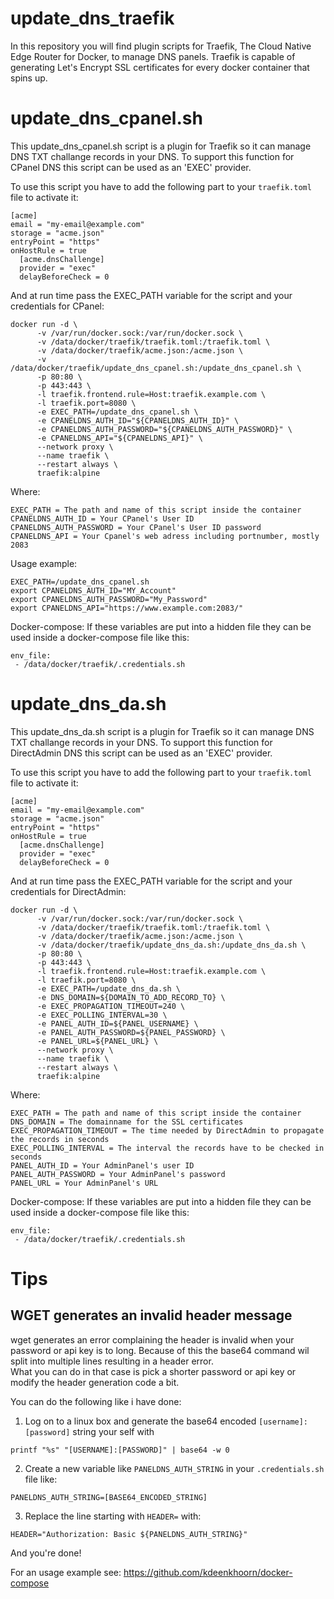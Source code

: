 # update_dns_traefik
In this repository you will find plugin scripts for Traefik, The Cloud Native Edge Router for Docker, to manage DNS panels.
Traefik is capable of generating Let's Encrypt SSL certificates for every docker container that spins up.

# update_dns_cpanel.sh
This update_dns_cpanel.sh script is a plugin for Traefik so it can manage DNS TXT challange records in your DNS.
To support this function for CPanel DNS this script can be used as an 'EXEC' provider.

To use this script you have to add the following part to your `traefik.toml` file to activate it:

```
[acme]
email = "my-email@example.com"
storage = "acme.json"
entryPoint = "https"
onHostRule = true
  [acme.dnsChallenge]
  provider = "exec"
  delayBeforeCheck = 0
```

And at run time pass the EXEC_PATH variable for the script and your credentials for CPanel:

```
docker run -d \
      -v /var/run/docker.sock:/var/run/docker.sock \
      -v /data/docker/traefik/traefik.toml:/traefik.toml \
      -v /data/docker/traefik/acme.json:/acme.json \
      -v /data/docker/traefik/update_dns_cpanel.sh:/update_dns_cpanel.sh \
      -p 80:80 \
      -p 443:443 \
      -l traefik.frontend.rule=Host:traefik.example.com \
      -l traefik.port=8080 \
      -e EXEC_PATH=/update_dns_cpanel.sh \
      -e CPANELDNS_AUTH_ID="${CPANELDNS_AUTH_ID}" \
      -e CPANELDNS_AUTH_PASSWORD="${CPANELDNS_AUTH_PASSWORD}" \
      -e CPANELDNS_API="${CPANELDNS_API}" \
      --network proxy \
      --name traefik \
      --restart always \
      traefik:alpine
```

Where:
```
EXEC_PATH = The path and name of this script inside the container
CPANELDNS_AUTH_ID = Your CPanel's User ID
CPANELDNS_AUTH_PASSWORD = Your CPanel's User ID password
CPANELDNS_API = Your Cpanel's web adress including portnumber, mostly 2083
```

Usage example:
```
EXEC_PATH=/update_dns_cpanel.sh
export CPANELDNS_AUTH_ID="MY_Account"
export CPANELDNS_AUTH_PASSWORD="My_Password"
export CPANELDNS_API="https://www.example.com:2083/"
```

Docker-compose:
If these variables are put into a hidden file they can be used inside a docker-compose file like this:
```
env_file:
 - /data/docker/traefik/.credentials.sh
```

# update_dns_da.sh
This update_dns_da.sh script is a plugin for Traefik so it can manage DNS TXT challange records in your DNS.
To support this function for DirectAdmin DNS this script can be used as an 'EXEC' provider.

To use this script you have to add the following part to your `traefik.toml` file to activate it:

```
[acme]
email = "my-email@example.com"
storage = "acme.json"
entryPoint = "https"
onHostRule = true
  [acme.dnsChallenge]
  provider = "exec"
  delayBeforeCheck = 0
```

And at run time pass the EXEC_PATH variable for the script and your credentials for DirectAdmin:

```
docker run -d \
      -v /var/run/docker.sock:/var/run/docker.sock \
      -v /data/docker/traefik/traefik.toml:/traefik.toml \
      -v /data/docker/traefik/acme.json:/acme.json \
      -v /data/docker/traefik/update_dns_da.sh:/update_dns_da.sh \
      -p 80:80 \
      -p 443:443 \
      -l traefik.frontend.rule=Host:traefik.example.com \
      -l traefik.port=8080 \
      -e EXEC_PATH=/update_dns_da.sh \
      -e DNS_DOMAIN=${DOMAIN_TO_ADD_RECORD_TO} \
      -e EXEC_PROPAGATION_TIMEOUT=240 \
      -e EXEC_POLLING_INTERVAL=30 \
      -e PANEL_AUTH_ID=${PANEL_USERNAME} \
      -e PANEL_AUTH_PASSWORD=${PANEL_PASSWORD} \
      -e PANEL_URL=${PANEL_URL} \
      --network proxy \
      --name traefik \
      --restart always \
      traefik:alpine
```

Where:
```
EXEC_PATH = The path and name of this script inside the container
DNS_DOMAIN = The domainname for the SSL certificates
EXEC_PROPAGATION_TIMEOUT = The time needed by DirectAdmin to propagate the records in seconds
EXEC_POLLING_INTERVAL = The interval the records have to be checked in seconds
PANEL_AUTH_ID = Your AdminPanel's user ID
PANEL_AUTH_PASSWORD = Your AdminPanel's password
PANEL_URL = Your AdminPanel's URL
```

Docker-compose:
If these variables are put into a hidden file they can be used inside a docker-compose file like this:
```
env_file:
 - /data/docker/traefik/.credentials.sh
```

# Tips 

## WGET generates an invalid header message
wget generates an error complaining the header is invalid when your password or api key is to long. Because of this the base64 command wil split into multiple lines resulting in a header error.  
What you can do in that case is pick a shorter password or api key or modify the header generation code a bit.

You can do the following like i have done:

1) Log on to a linux box and generate the base64 encoded `[username]:[password]` string your self with
```
printf "%s" "[USERNAME]:[PASSWORD]" | base64 -w 0
```
2) Create a new variable like `PANELDNS_AUTH_STRING` in your `.credentials.sh` file like:
```
PANELDNS_AUTH_STRING=[BASE64_ENCODED_STRING]
```
3) Replace the line starting with `HEADER=` with:
```
HEADER="Authorization: Basic ${PANELDNS_AUTH_STRING}"

```
And you're done!

For an usage example see: https://github.com/kdeenkhoorn/docker-compose
